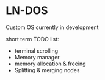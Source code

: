 # LN-DOS
Custom OS currently in development

short term TODO list:
- terminal scrolling
- Memory manager
 - memory allocation & freeing
 - Splitting & merging nodes


